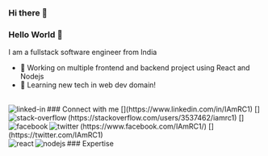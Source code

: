 ### Hi there 👋

<!--
**IAmRC1/IAmRC1** is a ✨ _special_ ✨ repository because its `README.md` (this file) appears on your GitHub profile.

Here are some ideas to get you started:

- 🔭 I’m currently working on ...
- 🌱 I’m currently learning ...
- 👯 I’m looking to collaborate on ...
- 🤔 I’m looking for help with ...
- 💬 Ask me about ...
- 📫 How to reach me: ...
- 😄 Pronouns: ...
- ⚡ Fun fact: ...
-->

### Hello World 👋
I am a fullstack software engineer from India
- 🔭 Working on multiple frontend and backend project using React and Nodejs
- 🌱 Learning new tech in web dev domain!
<br>
### Connect with me
[<img align="left" alt="linked-in" src="https://img.shields.io/badge/linkedin-%230077B5.svg?style=for-the-badge&logo=linkedin&logoColor=white" />](https://www.linkedin.com/in/IAmRC1)
[<img align="left" alt="stack-overflow" src="https://img.shields.io/badge/stack%20overflow-FE7A16?style=for-the-badge&logo=stack-overflow&logoColor=white" />](https://stackoverflow.com/users/3537462/iamrc1)
[<img align="left" alt="facebook" src="https://img.shields.io/badge/facebook-%231877F2.svg?style=for-the-badge&logo=facebook&logoColor=white" />](https://www.facebook.com/IAmRC1/)
[<img align="left" alt="twitter" src="https://img.shields.io/badge/twitter-%231DA1F2.svg?style=for-the-badge&logo=twitter&logoColor=white" />](https://twitter.com/IAmRC1)
<br>
### Expertise
<img align="left" alt="react" src="https://img.shields.io/badge/react%20-%2320232a.svg?&style=for-the-badge&logo=react&logoColor=%2361DAFB" />
<img align="left" alt="nodejs" src="https://img.shields.io/badge/node.js%20-%2343853D.svg?&style=for-the-badge&logo=node.js&logoColor=white" />
